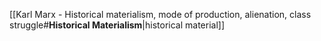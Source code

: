 [[Karl Marx - Historical materialism, mode of production, alienation, class struggle#**Historical Materialism**|historical material]]